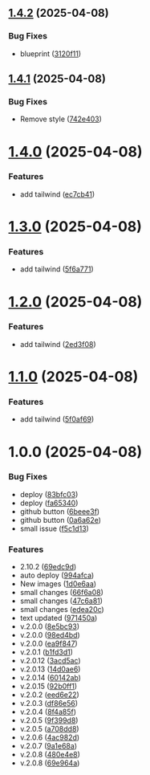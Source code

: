 ## [1.4.2](https://github.com/egor-xyz/devkitty-website/compare/v1.4.1...v1.4.2) (2025-04-08)


### Bug Fixes

* blueprint ([3120f11](https://github.com/egor-xyz/devkitty-website/commit/3120f111ff3446a6ccb88a915d5cb6d2986a3bc2))

## [1.4.1](https://github.com/egor-xyz/devkitty-website/compare/v1.4.0...v1.4.1) (2025-04-08)


### Bug Fixes

* Remove style ([742e403](https://github.com/egor-xyz/devkitty-website/commit/742e403965b75e07aa85fd97ae60287d5e3c26c9))

# [1.4.0](https://github.com/egor-xyz/devkitty-website/compare/v1.3.0...v1.4.0) (2025-04-08)


### Features

* add tailwind ([ec7cb41](https://github.com/egor-xyz/devkitty-website/commit/ec7cb4131279ec058e9e5583dc86111016935cf1))

# [1.3.0](https://github.com/egor-xyz/devkitty-website/compare/v1.2.0...v1.3.0) (2025-04-08)


### Features

* add tailwind ([5f6a771](https://github.com/egor-xyz/devkitty-website/commit/5f6a771d6fed068c8b497126b070705804847399))

# [1.2.0](https://github.com/egor-xyz/devkitty-website/compare/v1.1.0...v1.2.0) (2025-04-08)


### Features

* add tailwind ([2ed3f08](https://github.com/egor-xyz/devkitty-website/commit/2ed3f089560fffbbcf0b87e8d3a52c7bffa23d45))

# [1.1.0](https://github.com/egor-xyz/devkitty-website/compare/v1.0.0...v1.1.0) (2025-04-08)


### Features

* add tailwind ([5f0af69](https://github.com/egor-xyz/devkitty-website/commit/5f0af6958ebf89ff8b3b945cd2aa8986d875ca43))

# 1.0.0 (2025-04-08)


### Bug Fixes

* deploy ([83bfc03](https://github.com/egor-xyz/devkitty-website/commit/83bfc030543eb86843a8f238f0d9bb6f51da4d34))
* deploy ([fa65340](https://github.com/egor-xyz/devkitty-website/commit/fa653401c9369dd9f291adfdf6c8cf96c18414ca))
* github button ([6beee3f](https://github.com/egor-xyz/devkitty-website/commit/6beee3f05ac32c2d3457c485367839a4ae5e9f8d))
* github button ([0a6a62e](https://github.com/egor-xyz/devkitty-website/commit/0a6a62e3766dc89fa20ee20122cdaed34c1e2d29))
* small issue ([f5c1d13](https://github.com/egor-xyz/devkitty-website/commit/f5c1d138cbe484cd667b50cb19649e37a87a7885))


### Features

* 2.10.2 ([69edc9d](https://github.com/egor-xyz/devkitty-website/commit/69edc9d907f3193f270d562149a3012493f289e3))
* auto deploy ([994afca](https://github.com/egor-xyz/devkitty-website/commit/994afcab23c843af58cdb7f494388af85b1d09d0))
* New images ([1d0e6aa](https://github.com/egor-xyz/devkitty-website/commit/1d0e6aa5f8bf657034f884eb82e6bf3d68a5229e))
* small changes ([66f6a08](https://github.com/egor-xyz/devkitty-website/commit/66f6a08b1923f35d62877a14cb2bee356a57b65a))
* small changes ([47c6a81](https://github.com/egor-xyz/devkitty-website/commit/47c6a81de0c6843dfb2a4fe7eb1a2e8da41e408f))
* small changes ([edea20c](https://github.com/egor-xyz/devkitty-website/commit/edea20c81a75da2a1159695c512787292e70995d))
* text updated ([971450a](https://github.com/egor-xyz/devkitty-website/commit/971450ae3502b48ad757d9c034bcca1323d3e730))
* v.2.0.0 ([8e5bc93](https://github.com/egor-xyz/devkitty-website/commit/8e5bc9371bfded03289c0bb9af96555e14ef7d22))
* v.2.0.0 ([98ed4bd](https://github.com/egor-xyz/devkitty-website/commit/98ed4bd8499b9daf6b6b1f3379dc897ada8c4259))
* v.2.0.0 ([ea9f847](https://github.com/egor-xyz/devkitty-website/commit/ea9f84772ed53ecad490ce33918c1a4bc13afc5e))
* v.2.0.1 ([b1fd3d1](https://github.com/egor-xyz/devkitty-website/commit/b1fd3d12c8701de17e99de547253df9101d9f334))
* v.2.0.12 ([3acd5ac](https://github.com/egor-xyz/devkitty-website/commit/3acd5ac417524a44fedeba8806b8557f9195eda3))
* v.2.0.13 ([14d0ae6](https://github.com/egor-xyz/devkitty-website/commit/14d0ae6f6cfb1523b34cbd13851f9e79fa801cd2))
* v.2.0.14 ([60142ab](https://github.com/egor-xyz/devkitty-website/commit/60142ab96bf80e2d57082496e510beb04c958bca))
* v.2.0.15 ([92b0ff1](https://github.com/egor-xyz/devkitty-website/commit/92b0ff1e7a3b0cdc28e6209a424714a83a73ac18))
* v.2.0.2 ([eed6e22](https://github.com/egor-xyz/devkitty-website/commit/eed6e22fc1d5cead878ef0fbf7fa1a4e8d1ea84e))
* v.2.0.3 ([df86e56](https://github.com/egor-xyz/devkitty-website/commit/df86e565e7bffbe8529d2753a68b77d566dded3d))
* v.2.0.4 ([8f4a85f](https://github.com/egor-xyz/devkitty-website/commit/8f4a85f396e0e9a3c8c33ab4a30a078d5e38f3e9))
* v.2.0.5 ([9f399d8](https://github.com/egor-xyz/devkitty-website/commit/9f399d856ec4fbd83f94a063ed7f9be2991eaba7))
* v.2.0.5 ([a708dd8](https://github.com/egor-xyz/devkitty-website/commit/a708dd8d602d4022a0ccccf7edc6b5b419e6a500))
* v.2.0.6 ([4ac982d](https://github.com/egor-xyz/devkitty-website/commit/4ac982d417b967f75da13d0357672f71e995092a))
* v.2.0.7 ([9a1e68a](https://github.com/egor-xyz/devkitty-website/commit/9a1e68a9882a3d077cb8f6661f685d7275d64364))
* v.2.0.8 ([480e4e8](https://github.com/egor-xyz/devkitty-website/commit/480e4e81fa59d780c223409b4cdd51439e8ae153))
* v.2.0.8 ([69e964a](https://github.com/egor-xyz/devkitty-website/commit/69e964aeb193c198a1f3cfd68324479b48abd80a))

